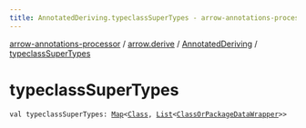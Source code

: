 ```yaml
---
title: AnnotatedDeriving.typeclassSuperTypes - arrow-annotations-processor
---
```


[arrow-annotations-processor](../../index.html) / [arrow.derive](../index.html) / [AnnotatedDeriving](index.html) / [typeclassSuperTypes](./typeclass-super-types.html)

# typeclassSuperTypes

`val typeclassSuperTypes: `[`Map`](https://kotlinlang.org/api/latest/jvm/stdlib/kotlin.collections/-map/index.html)`<`[`Class`](../../arrow.common.utils/-class-or-package-data-wrapper/-class/index.html)`, `[`List`](https://kotlinlang.org/api/latest/jvm/stdlib/kotlin.collections/-list/index.html)`<`[`ClassOrPackageDataWrapper`](../../arrow.common.utils/-class-or-package-data-wrapper/index.html)`>>`